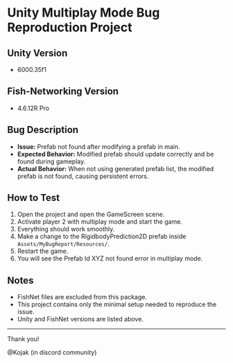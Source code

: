 # Unity Multiplay Mode Bug Reproduction Project

## Unity Version  
- 6000.35f1

## Fish-Networking Version  
- 4.6.12R Pro

## Bug Description  
- **Issue:** Prefab not found after modifying a prefab in main.  
- **Expected Behavior:** Modified prefab should update correctly and be found during gameplay.  
- **Actual Behavior:** When not using generated prefab list, the modified prefab is not found, causing persistent errors.

## How to Test  
1. Open the project and open the GameScreen scene.  
2. Activate player 2 with multiplay mode and start the game.  
3. Everything should work smoothly.  
4. Make a change to the RigidbodyPrediction2D prefab inside `Assets/MyBugReport/Resources/`.  
5. Restart the game.  
6. You will see the Prefab Id XYZ not found error in multiplay mode.

## Notes  
- FishNet files are excluded from this package.  
- This project contains only the minimal setup needed to reproduce the issue.  
- Unity and FishNet versions are listed above.

---

Thank you!

@Kojak (in discord community) 
